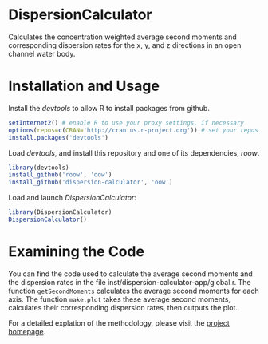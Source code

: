 DispersionCalculator
================================
Calculates the concentration weighted average second moments and corresponding dispersion rates
for the x, y, and z directions in an open channel water body.

Installation and Usage
================================
Install the *devtools* to allow R to install packages from github.

```r
setInternet2() # enable R to use your proxy settings, if necessary
options(repos=c(CRAN='http://cran.us.r-project.org')) # set your repository
install.packages('devtools')
```

Load *devtools*, and install this repository and one of its dependencies, *roow*.

```r
library(devtools)
install_github('roow', 'oow')
install_github('dispersion-calculator', 'oow')
```

Load and launch *DispersionCalculator*:

```r
library(DispersionCalculator)
DispersionCalculator()
```

Examining the Code
================================
You can find the code used to calculate the average second moments and the dispersion rates
in the file inst/dispersion-calculator-app/global.r. The function `getSecondMoments` calculates the 
average second moments for each axis. The function `make.plot` takes these average second moments, calculates
their corresponding dispersion rates, then outputs the plot.

For a detailed explation of the methodology, please visit the [project homepage](http://oow.github.io/dispersion-calculator/).

